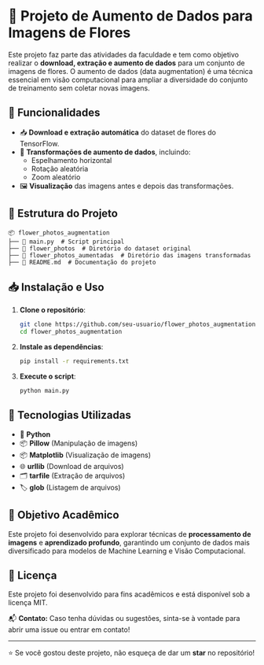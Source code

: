 # 📸 Projeto de Aumento de Dados para Imagens de Flores

Este projeto faz parte das atividades da faculdade e tem como objetivo realizar o **download, extração e aumento de dados** para um conjunto de imagens de flores. O aumento de dados (data augmentation) é uma técnica essencial em visão computacional para ampliar a diversidade do conjunto de treinamento sem coletar novas imagens.

## 🚀 Funcionalidades
- 📥 **Download e extração automática** do dataset de flores do TensorFlow.
- 🔄 **Transformações de aumento de dados**, incluindo:
  - Espelhamento horizontal
  - Rotação aleatória
  - Zoom aleatório
- 🖼️ **Visualização** das imagens antes e depois das transformações.

## 📂 Estrutura do Projeto
```
📦 flower_photos_augmentation
├── 📜 main.py  # Script principal
├── 📂 flower_photos  # Diretório do dataset original
├── 📂 flower_photos_aumentadas  # Diretório das imagens transformadas
├── 📜 README.md  # Documentação do projeto
```

## 📥 Instalação e Uso
1. **Clone o repositório**:
   ```bash
   git clone https://github.com/seu-usuario/flower_photos_augmentation.git
   cd flower_photos_augmentation
   ```

2. **Instale as dependências**:
   ```bash
   pip install -r requirements.txt
   ```

3. **Execute o script**:
   ```bash
   python main.py
   ```

## 🔧 Tecnologias Utilizadas
- 🐍 **Python**
- 📦 **Pillow** (Manipulação de imagens)
- 📦 **Matplotlib** (Visualização de imagens)
- 🌐 **urllib** (Download de arquivos)
- 🗂️ **tarfile** (Extração de arquivos)
- 🏷️ **glob** (Listagem de arquivos)

## 🎯 Objetivo Acadêmico
Este projeto foi desenvolvido para explorar técnicas de **processamento de imagens** e **aprendizado profundo**, garantindo um conjunto de dados mais diversificado para modelos de Machine Learning e Visão Computacional.

## 📄 Licença
Este projeto foi desenvolvido para fins acadêmicos e está disponível sob a licença MIT.

📬 **Contato:** Caso tenha dúvidas ou sugestões, sinta-se à vontade para abrir uma issue ou entrar em contato!

---
⭐ Se você gostou deste projeto, não esqueça de dar um **star** no repositório!

